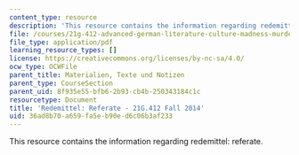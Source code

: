 ```yaml
---
content_type: resource
description: 'This resource contains the information regarding redemittel: referate.'
file: /courses/21g-412-advanced-german-literature-culture-madness-murder-mysteries-fall-2014/36ad8b70a659fa5eb90ed6c06b3af233_MIT21G_412F14_Wk2-3_Red.pdf
file_type: application/pdf
learning_resource_types: []
license: https://creativecommons.org/licenses/by-nc-sa/4.0/
ocw_type: OCWFile
parent_title: Materialien, Texte und Notizen
parent_type: CourseSection
parent_uid: 8f935e55-bfb6-2b93-cb4b-250343184c1c
resourcetype: Document
title: 'Redemittel: Referate - 21G.412 Fall 2014'
uid: 36ad8b70-a659-fa5e-b90e-d6c06b3af233
---
```

This resource contains the information regarding redemittel: referate.